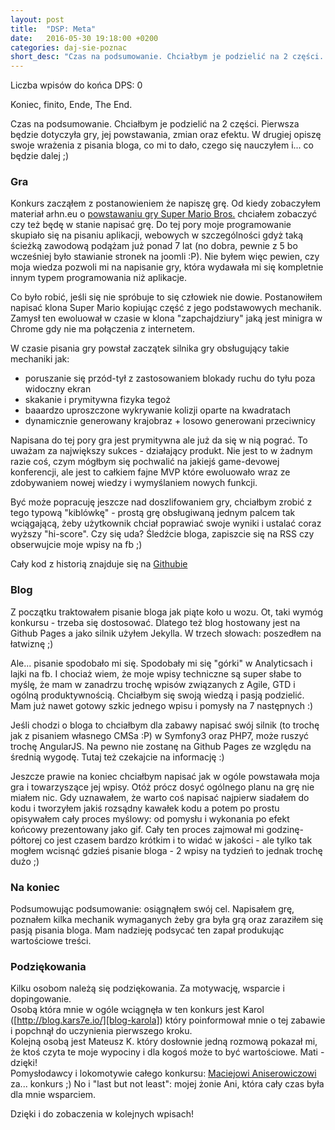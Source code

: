 ```yaml
---
layout: post
title:  "DSP: Meta"
date:   2016-05-30 19:18:00 +0200
categories: daj-sie-poznac
short_desc: "Czas na podsumowanie. Chciałbym je podzielić na 2 części. Pierwsza będzie dotyczyła gry, jej powstawania, zmian oraz efektu. W drugiej opiszę swoje wrażenia z pisania bloga, co mi to dało, czego się nauczyłem i... co będzie dalej..."
---
```

Liczba wpisów do końca DPS: 0

Koniec, finito, Ende, The End.

Czas na podsumowanie. Chciałbym je podzielić na 2 części. Pierwsza będzie dotyczyła gry, jej powstawania, zmian oraz efektu. W drugiej opiszę swoje wrażenia z pisania bloga, co mi to dało, czego się nauczyłem i... co będzie dalej ;)

### Gra

Konkurs zacząłem z postanowieniem że napiszę grę. Od kiedy zobaczyłem materiał arhn.eu o [powstawaniu gry Super Mario Bros.][arhn-marion-bros] chciałem zobaczyć czy też będę w stanie napisać grę. Do tej pory moje programowanie skupiało się na pisaniu aplikacji, webowych w szczególności gdyż taką ścieżką zawodową podążam już ponad 7 lat (no dobra, pewnie z 5 bo wcześniej było stawianie stronek na joomli :P). Nie byłem więc pewien, czy moja wiedza pozwoli mi na napisanie gry, która wydawała mi się kompletnie innym typem programowania niż aplikacje.

Co było robić, jeśli się nie spróbuje to się człowiek nie dowie. Postanowiłem napisać klona Super Mario kopiując część z jego podstawowych mechanik. Zamysł ten ewoluował w czasie w klona "zapchajdziury" jaką jest minigra w Chrome gdy nie ma połączenia z internetem.

W czasie pisania gry powstał zaczątek silnika gry obsługujący takie mechaniki jak:

  - poruszanie się przód-tył z zastosowaniem blokady ruchu do tyłu poza widoczny ekran
  - skakanie i prymitywna fizyka tegoż
  - baaardzo uproszczone wykrywanie kolizji oparte na kwadratach
  - dynamicznie generowany krajobraz + losowo generowani przeciwnicy

Napisana do tej pory gra jest prymitywna ale już da się w nią pograć. To uważam za największy sukces - działający produkt. Nie jest to w żadnym razie coś, czym mógłbym się pochwalić na jakiejś game-devowej konferencji, ale jest to całkiem fajne MVP które ewoluowało wraz ze zdobywaniem nowej wiedzy i wymyślaniem nowych funkcji.

Być może popracuję jeszcze nad doszlifowaniem gry, chciałbym zrobić z tego typową "kiblówkę" - prostą grę obsługiwaną jednym palcem tak wciągającą, żeby użytkownik chciał poprawiać swoje wyniki i ustalać coraz wyższy "hi-score". Czy się uda? Śledźcie bloga, zapiszcie się na RSS czy obserwujcie moje wpisy na fb ;)

Cały kod z historią znajduje się na [Githubie][github]

### Blog

Z początku traktowałem pisanie bloga jak piąte koło u wozu. Ot, taki wymóg konkursu - trzeba się dostosować. Dlatego też blog hostowany jest na Github Pages a jako silnik użyłem Jekylla. W trzech słowach: poszedłem na łatwiznę ;)

Ale... pisanie spodobało mi się. Spodobały mi się "górki" w Analyticsach i lajki na fb. I chociaż wiem, że moje wpisy techniczne są super słabe to myślę, że mam w zanadrzu trochę wpisów związanych z Agile, GTD i ogólną produktywnością. Chciałbym się swoją wiedzą i pasją podzielić. Mam już nawet gotowy szkic jednego wpisu i pomysły na 7 następnych :)

Jeśli chodzi o bloga to chciałbym dla zabawy napisać swój silnik (to trochę jak z pisaniem własnego CMSa :P) w Symfony3 oraz PHP7, może ruszyć trochę AngularJS. Na pewno nie zostanę na Github Pages ze względu na średnią wygodę. Tutaj też czekajcie na informację :)

Jeszcze prawie na koniec chciałbym napisać jak w ogóle powstawała moja gra i towarzyszące jej wpisy. Otóż prócz dosyć ogólnego planu na grę nie miałem nic. Gdy uznawałem, że warto coś napisać najpierw siadałem do kodu i tworzyłem jakiś rozsądny kawałek kodu a potem po prostu opisywałem cały proces myślowy: od pomysłu i wykonania po efekt końcowy prezentowany jako gif. Cały ten proces zajmował mi godzinę-półtorej co jest czasem bardzo krótkim i to widać w jakości - ale tylko tak mogłem wcisnąć gdzieś pisanie bloga - 2 wpisy na tydzień to jednak trochę dużo ;)

### Na koniec

Podsumowując podsumowanie: osiągnąłem swój cel. Napisałem grę, poznałem kilka mechanik wymaganych żeby gra była grą oraz zaraziłem się pasją pisania bloga. Mam nadzieję podsycać ten zapał produkując wartościowe treści.  

### Podziękowania

Kilku osobom należą się podziękowania. Za motywację, wsparcie i dopingowanie.  
Osobą która mnie w ogóle wciągnęła w ten konkurs jest Karol ([http://blog.kars7e.io/][blog-karola]) który poinformował mnie o tej zabawie i popchnął do uczynienia pierwszego kroku.  
Kolejną osobą jest Mateusz K. który dosłownie jedną rozmową pokazał mi, że ktoś czyta te moje wypociny i dla kogoś może to być wartościowe. Mati - dzięki!  
Pomysłodawcy i lokomotywie całego konkursu: [Maciejowi Aniserowiczowi][dajsiepoznac] za... konkurs ;)
No i "last but not least": mojej żonie Ani, która cały czas była dla mnie wsparciem.  

Dzięki i do zobaczenia w kolejnych wpisach!

[arhn-marion-bros]: https://www.youtube.com/watch?v=qiSZIZYwi_E
[blog-karola]: http://blog.kars7e.io/
[github]: https://github.com/zelazowy/panikoton
[dajsiepoznac]: http://devstyle.pl/
